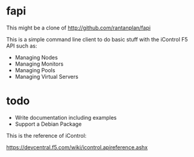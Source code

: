 fapi
====

This might be a clone of http://github.com/rantanplan/fapi

This is a simple command line client to do basic stuff with the iControl F5 API such as:

* Managing Nodes
* Managing Monitors
* Managing Pools
* Managing Virtual Servers

todo
====

* Write documentation including examples
* Support a Debian Package


This is the reference of iControl:

https://devcentral.f5.com/wiki/icontrol.apireference.ashx

